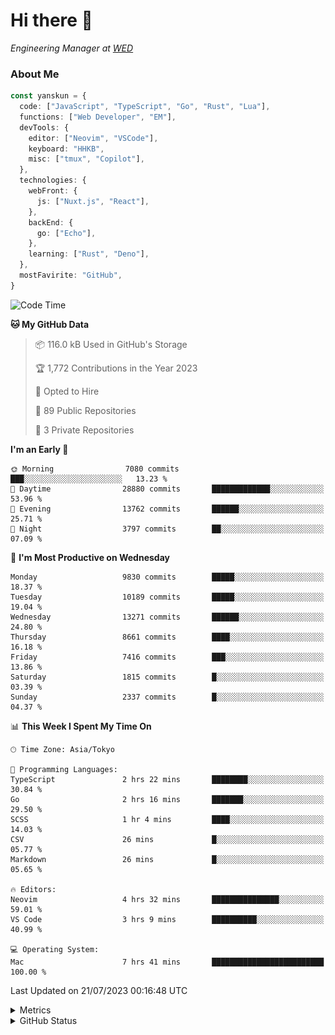 # Hi there&nbsp;:wave:

<!-- ![Alt text](https://spotify-recently-played-readme.vercel.app/api?user=31kynbuubkiu3r4qh4hjuaglhfay) -->

_Engineering Manager at [WED](https://github.com/wedinc)_

### About Me

```ts
const yanskun = {
  code: ["JavaScript", "TypeScript", "Go", "Rust", "Lua"],
  functions: ["Web Developer", "EM"],
  devTools: {
    editor: ["Neovim", "VSCode"],
    keyboard: "HHKB",
    misc: ["tmux", "Copilot"],
  },
  technologies: {
    webFront: {
      js: ["Nuxt.js", "React"],
    },
    backEnd: {
      go: ["Echo"],
    },
    learning: ["Rust", "Deno"],
  },
  mostFavirite: "GitHub",
}
```

<!--START_SECTION:waka-->
![Code Time](http://img.shields.io/badge/Code%20Time-380%20hrs%201%20min-blue)

**🐱 My GitHub Data** 

> 📦 116.0 kB Used in GitHub's Storage 
 > 
> 🏆 1,772 Contributions in the Year 2023
 > 
> 💼 Opted to Hire
 > 
> 📜 89 Public Repositories 
 > 
> 🔑 3 Private Repositories 
 > 
**I'm an Early 🐤** 

```text
🌞 Morning                7080 commits        ███░░░░░░░░░░░░░░░░░░░░░░   13.23 % 
🌆 Daytime                28880 commits       █████████████░░░░░░░░░░░░   53.96 % 
🌃 Evening                13762 commits       ██████░░░░░░░░░░░░░░░░░░░   25.71 % 
🌙 Night                  3797 commits        ██░░░░░░░░░░░░░░░░░░░░░░░   07.09 % 
```
📅 **I'm Most Productive on Wednesday** 

```text
Monday                   9830 commits        █████░░░░░░░░░░░░░░░░░░░░   18.37 % 
Tuesday                  10189 commits       █████░░░░░░░░░░░░░░░░░░░░   19.04 % 
Wednesday                13271 commits       ██████░░░░░░░░░░░░░░░░░░░   24.80 % 
Thursday                 8661 commits        ████░░░░░░░░░░░░░░░░░░░░░   16.18 % 
Friday                   7416 commits        ███░░░░░░░░░░░░░░░░░░░░░░   13.86 % 
Saturday                 1815 commits        █░░░░░░░░░░░░░░░░░░░░░░░░   03.39 % 
Sunday                   2337 commits        █░░░░░░░░░░░░░░░░░░░░░░░░   04.37 % 
```


📊 **This Week I Spent My Time On** 

```text
🕑︎ Time Zone: Asia/Tokyo

💬 Programming Languages: 
TypeScript               2 hrs 22 mins       ████████░░░░░░░░░░░░░░░░░   30.84 % 
Go                       2 hrs 16 mins       ███████░░░░░░░░░░░░░░░░░░   29.50 % 
SCSS                     1 hr 4 mins         ████░░░░░░░░░░░░░░░░░░░░░   14.03 % 
CSV                      26 mins             █░░░░░░░░░░░░░░░░░░░░░░░░   05.77 % 
Markdown                 26 mins             █░░░░░░░░░░░░░░░░░░░░░░░░   05.65 % 

🔥 Editors: 
Neovim                   4 hrs 32 mins       ███████████████░░░░░░░░░░   59.01 % 
VS Code                  3 hrs 9 mins        ██████████░░░░░░░░░░░░░░░   40.99 % 

💻 Operating System: 
Mac                      7 hrs 41 mins       █████████████████████████   100.00 % 
```


 Last Updated on 21/07/2023 00:16:48 UTC
<!--END_SECTION:waka-->

<details>
  <summary>Metrics</summary>
  <img src="https://github.com/yanskun/yanskun/blob/main/github-metrics.svg" alt="Metrics">
</details>

<details>
  <summary>GitHub Status</summary>
  <picture>
    <source media="(prefers-color-scheme: dark)" srcset="https://raw.githubusercontent.com/yanskun/yanskun/master/profile-summary-card-output/nord_dark/0-profile-details.svg">
   <img src="https://raw.githubusercontent.com/yanskun/yanskun/master/profile-summary-card-output/default/0-profile-details.svg">
  </picture>
  <br>
  <picture>
    <source media="(prefers-color-scheme: dark)" srcset="https://raw.githubusercontent.com/yanskun/yanskun/master/profile-summary-card-output/nord_dark/1-repos-per-language.svg">
   <img src="https://raw.githubusercontent.com/yanskun/yanskun/master/profile-summary-card-output/default/1-repos-per-language.svg">
  </picture>
  <picture>
    <source media="(prefers-color-scheme: dark)" srcset="https://raw.githubusercontent.com/yanskun/yanskun/master/profile-summary-card-output/nord_dark/2-most-commit-language.svg">
   <img src="https://raw.githubusercontent.com/yanskun/yanskun/master/profile-summary-card-output/default/2-most-commit-language.svg">
  </picture>
  <br>
  <picture>
    <source media="(prefers-color-scheme: dark)" srcset="https://raw.githubusercontent.com/yanskun/yanskun/master/profile-summary-card-output/nord_dark/3-stats.svg">
   <img src="https://raw.githubusercontent.com/yanskun/yanskun/master/profile-summary-card-output/default/3-stats.svg">
  </picture>
  <picture>
    <source media="(prefers-color-scheme: dark)" srcset="https://raw.githubusercontent.com/yanskun/yanskun/master/profile-summary-card-output/nord_dark/4-productive-time.svg">
   <img src="https://raw.githubusercontent.com/yanskun/yanskun/master/profile-summary-card-output/default/4-productive-time.svg">
  </picture>
</details>
